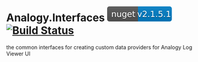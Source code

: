 # Analogy.Interfaces              [![NuGet](Assets/nuget.svg)](https://www.nuget.org/packages/Analogy.LogViewer.Interfaces/) [![Build Status](https://dev.azure.com/Analogy-LogViewer/Analogy%20Log%20Viewer/_apis/build/status/Analogy-LogViewer.Analogy.Interfaces)](https://dev.azure.com/Analogy-LogViewer/Analogy%20Log%20Viewer/_build/latest?definitionId=2)
the common interfaces for creating custom data providers for Analogy Log Viewer UI
